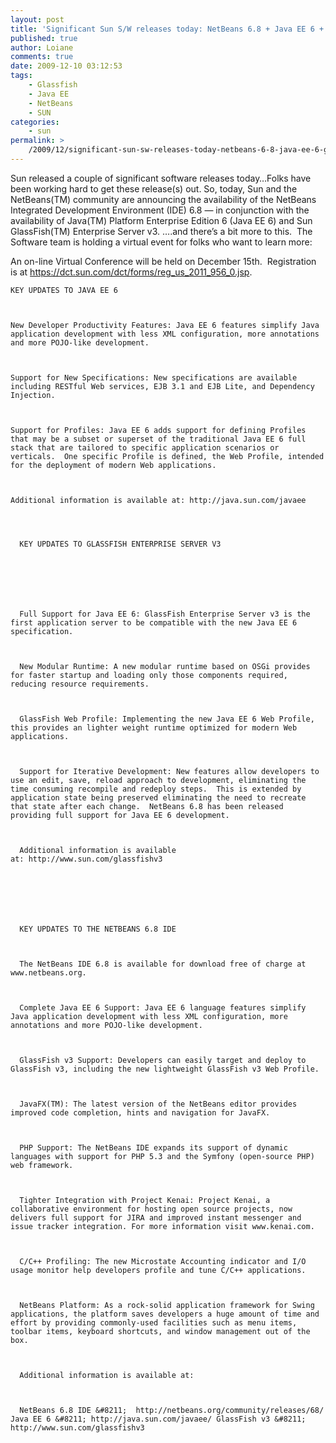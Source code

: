 ```yaml
---
layout: post
title: 'Significant Sun S/W releases today: NetBeans 6.8 + Java EE 6 + GlassFish Enterprise Server V3'
published: true
author: Loiane
comments: true
date: 2009-12-10 03:12:53
tags:
    - Glassfish
    - Java EE
    - NetBeans
    - SUN
categories:
    - sun
permalink: >
    /2009/12/significant-sun-sw-releases-today-netbeans-6-8-java-ee-6-glassfish-enterprise-server-v3
---
```


  Sun released a couple of significant software releases today&#8230;Folks have been working hard to get these release(s) out. So, today, Sun and the NetBeans(TM) community are announcing the availability of the NetBeans Integrated Development Environment (IDE) 6.8 &#8212; in conjunction with the availability of Java(TM) Platform Enterprise Edition 6 (Java EE 6) and Sun GlassFish(TM) Enterprise Server v3. &#8230;.and there&#8217;s a bit more to this.  The Software team is holding a virtual event for folks who want to learn more: 



  An on-line Virtual Conference will be held on December 15th.  Registration is at https://dct.sun.com/dct/forms/reg_us_2011_956_0.jsp.



  
    KEY UPDATES TO JAVA EE 6 
  
  
  
    New Developer Productivity Features: Java EE 6 features simplify Java application development with less XML configuration, more annotations and more POJO-like development.
  
  
  
    Support for New Specifications: New specifications are available including RESTful Web services, EJB 3.1 and EJB Lite, and Dependency Injection.
  
  
  
    Support for Profiles: Java EE 6 adds support for defining Profiles that may be a subset or superset of the traditional Java EE 6 full stack that are tailored to specific application scenarios or verticals.  One specific Profile is defined, the Web Profile, intended for the deployment of modern Web applications.
  
  
  
    Additional information is available at: http://java.sun.com/javaee
  
  
  
    
      KEY UPDATES TO GLASSFISH ENTERPRISE SERVER V3
    
    
    
       
    
    
    
      Full Support for Java EE 6: GlassFish Enterprise Server v3 is the first application server to be compatible with the new Java EE 6 specification.
    
    
    
      New Modular Runtime: A new modular runtime based on OSGi provides for faster startup and loading only those components required, reducing resource requirements.
    
    
    
      GlassFish Web Profile: Implementing the new Java EE 6 Web Profile, this provides an lighter weight runtime optimized for modern Web applications.
    
    
    
      Support for Iterative Development: New features allow developers to use an edit, save, reload approach to development, eliminating the time consuming recompile and redeploy steps.  This is extended by application state being preserved eliminating the need to recreate that state after each change.  NetBeans 6.8 has been released providing full support for Java EE 6 development.
    
    
    
      Additional information is available at: http://www.sun.com/glassfishv3
    
    
    
       
    
    
    
      KEY UPDATES TO THE NETBEANS 6.8 IDE
    
    
    
      The NetBeans IDE 6.8 is available for download free of charge at www.netbeans.org.
    
    
    
      Complete Java EE 6 Support: Java EE 6 language features simplify Java application development with less XML configuration, more annotations and more POJO-like development.
    
    
    
      GlassFish v3 Support: Developers can easily target and deploy to GlassFish v3, including the new lightweight GlassFish v3 Web Profile.
    
    
    
      JavaFX(TM): The latest version of the NetBeans editor provides improved code completion, hints and navigation for JavaFX.
    
    
    
      PHP Support: The NetBeans IDE expands its support of dynamic languages with support for PHP 5.3 and the Symfony (open-source PHP) web framework.
    
    
    
      Tighter Integration with Project Kenai: Project Kenai, a collaborative environment for hosting open source projects, now delivers full support for JIRA and improved instant messenger and issue tracker integration. For more information visit www.kenai.com.
    
    
    
      C/C++ Profiling: The new Microstate Accounting indicator and I/O usage monitor help developers profile and tune C/C++ applications.
    
    
    
      NetBeans Platform: As a rock-solid application framework for Swing applications, the platform saves developers a huge amount of time and effort by providing commonly-used facilities such as menu items, toolbar items, keyboard shortcuts, and window management out of the box.
    
    
    
      Additional information is available at:
    
    
    
      NetBeans 6.8 IDE &#8211;  http://netbeans.org/community/releases/68/ Java EE 6 &#8211; http://java.sun.com/javaee/ GlassFish v3 &#8211; http://www.sun.com/glassfishv3
    